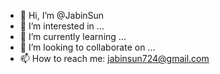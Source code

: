 - 👋 Hi, I’m @JabinSun
- 👀 I’m interested in ...
- 🌱 I’m currently learning ...
- 💞️ I’m looking to collaborate on ...
- 📫 How to reach me: jabinsun724@gmail.com

<!---
JabinSun/JabinSun is a ✨ special ✨ repository because its `README.md` (this file) appears on your GitHub profile.
You can click the Preview link to take a look at your changes.
--->
